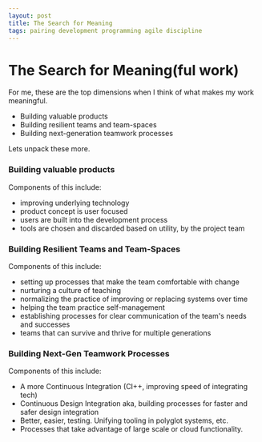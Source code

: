 ```yaml
---
layout: post
title: The Search for Meaning
tags: pairing development programming agile discipline
---
```


# The Search for Meaning(ful work)

For me, these are the top dimensions when I think of what makes my work meaningful.

  - Building valuable products
  - Building resilient teams and team-spaces
  - Building next-generation teamwork processes
  
Lets unpack these more.

### Building valuable products

Components of this include:
  
  - improving underlying technology
  - product concept is user focused
  - users are built into the development process
  - tools are chosen and discarded based on utility, by the project team
  
### Building Resilient Teams and Team-Spaces

Components of this include:

  - setting up processes that make the team comfortable with change
  - nurturing a culture of teaching
  - normalizing the practice of improving or replacing systems over time
  - helping the team practice self-management
  - establishing processes for clear communication of the team's needs and successes
  - teams that can survive and thrive for multiple generations
  
### Building Next-Gen Teamwork Processes

Components of this include:

  - A more Continuous Integration (CI++, improving speed of integrating tech)
  - Continuous Design Integration aka, building processes for faster and safer design integration
  - Better, easier, testing. Unifying tooling in polyglot systems, etc.
  - Processes that take advantage of large scale or cloud functionality.